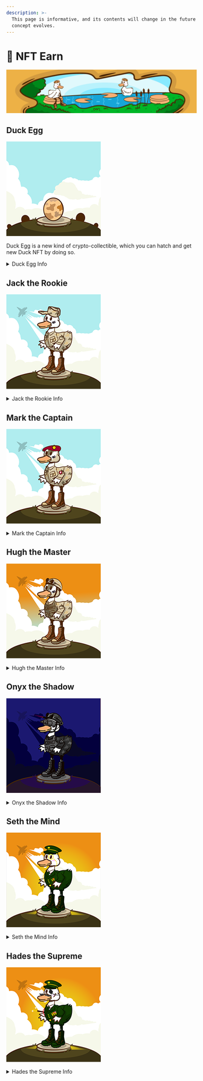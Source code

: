 ```yaml
---
description: >-
  This page is informative, and its contents will change in the future as the
  concept evolves.
---
```


# 🤖 NFT Earn

![](../../.gitbook/assets/PANCAKEPOLL-BANNER-1120x256px.png)

## Duck Egg

![](<../../.gitbook/assets/EGG 250 250.png>)

Duck Egg is a new kind of crypto-collectible, which you can hatch and get new Duck NFT by doing so.

<details>

<summary>Duck Egg Info</summary>

Category : Egg

</details>

## Jack the Rookie

![](../../.gitbook/assets/Jack.png)

<details>

<summary>Jack the Rookie Info</summary>

Category : Duck

Rarity : Rookie (Common)

Exp : 1

Level : 1

</details>

## Mark the Captain

![](../../.gitbook/assets/Mark.png)

<details>

<summary>Mark the Captain Info</summary>

Category : Duck

Rarity : Captain (Uncommon)

Exp : 1

Level : 1

</details>

## Hugh the Master

![](../../.gitbook/assets/HUGH.png)

<details>

<summary>Hugh the Master Info</summary>

Category : Duck

Rarity : Master (Rare)

Exp : 1

Level : 1

</details>

## Onyx the Shadow

![](../../.gitbook/assets/4.png)

<details>

<summary>Onyx the Shadow Info</summary>

Category : Duck

Rarity :Shadow (Epic)

Exp : 1

Level : 1

</details>

## Seth the Mind

![](../../.gitbook/assets/5.png)

<details>

<summary>Seth the Mind Info</summary>

Category : Duck

Rarity : Mind (Legendary)

Exp : 1

Level : 1

</details>

## Hades the Supreme

![](../../.gitbook/assets/6.png)

<details>

<summary>Hades the Supreme Info</summary>

Category : Duck

Rarity : Supreme (Mythical)

Exp : 1

Level : 1

</details>
